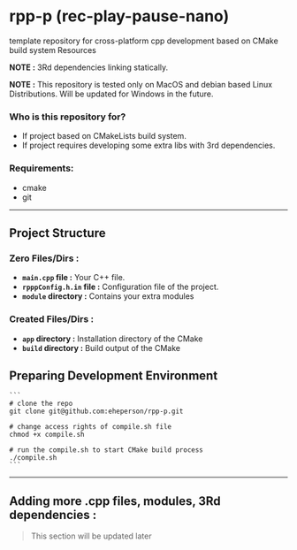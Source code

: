 # rpp-p (rec-play-pause-nano)
 template repository for cross-platform cpp development based on CMake build system Resources

**NOTE :** 3Rd dependencies linking statically.

**NOTE :** This repository is tested only on MacOS and debian based Linux Distributions. Will be updated for Windows in the future.

### Who is this repository for?
* If project based on CMakeLists build system.
* If project requires developing some extra libs with 3rd dependencies.

### Requirements:
* cmake
* git

---

## Project Structure
### Zero Files/Dirs :
* **`main.cpp` file :** Your C++ file.
* **`rpppConfig.h.in` file :** Configuration file of the project.
* **`module` directory :**  Contains your extra modules

### Created Files/Dirs :
* **`app` directory :** Installation directory of the CMake
* **`build` directory :** Build output of the CMake 

## Preparing Development Environment
    ```
    # clone the repo
    git clone git@github.com:eheperson/rpp-p.git

    # change access rights of compile.sh file
    chmod +x compile.sh

    # run the compile.sh to start CMake build process
    ./compile.sh
    ```

---

## Adding more .cpp files, modules, 3Rd dependencies :
> This section will be updated later